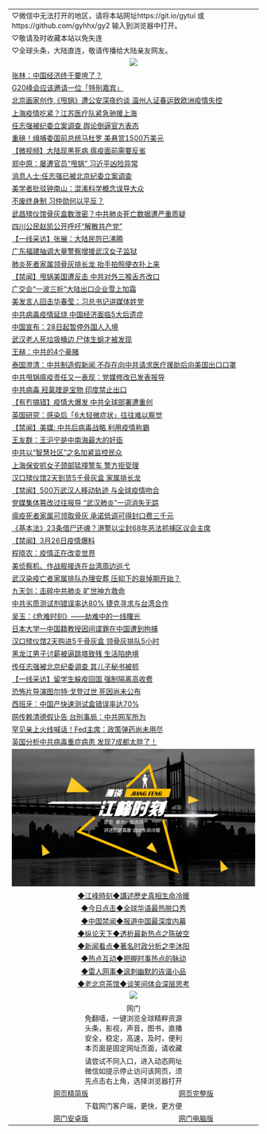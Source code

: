 <table>
 
<tr>
<td colspan="2" align=left>
♡微信中无法打开的地区，请将本站网址https://git.io/gytui 或 https://github.com/gyhhx/gy2 输入到浏览器中打开。 
 </td>
</tr>
 <tr>
 <td colspan="2" align=left>
♡敬请及时收藏本站以免失连
 </td>
   <tr>
<td colspan="2" align=left>
♡全球头条，大陆直连，敬请传播给大陆亲友网友。
 </td>
</tr>
 
 <tr>
    <td colspan="2" align=center><img src="https://cdn.jsdelivr.net/gh/gyoupiodf/im1/%E7%BD%91%E9%97%A8%E6%96%B0%E9%97%BB1.jpg"></td>
 </tr>

<tr><td colspan="2" align="left"><a href="https://xfine.casa/oo.aspx?name=c1148920&key=exgxucyqmkwgvwch&from=gy">张林：中国经济终于要垮了？</a></td></tr>
<tr><td colspan="2" align="left"><a href="https://xfine.casa/oo.aspx?name=c1148985&key=exgxucyqmkwgvwch&from=gy">G20峰会应该邀请一位「特别嘉宾」</a></td></tr>
<tr><td colspan="2" align="left"><a href="https://xfine.casa/oo.aspx?name=c1148983&key=exgxucyqmkwgvwch&from=gy">北京画家创作《甩锅》遭公安深夜约谈 温州人证春运致欧洲疫情失控</a></td></tr>
<tr><td colspan="2" align="left"><a href="https://xfine.casa/oo.aspx?name=c1148991&key=exgxucyqmkwgvwch&from=gy">上海疫情吃紧？江苏医疗队紧急驰援上海</a></td></tr>
<tr><td colspan="2" align="left"><a href="https://xfine.casa/oo.aspx?name=c1148980&key=exgxucyqmkwgvwch&from=gy">任志强被纪委立案调查 舆论倒逼官方表态</a></td></tr>
<tr><td colspan="2" align="left"><a href="https://xfine.casa/oo.aspx?name=c1148998&key=exgxucyqmkwgvwch&from=gy">重磅！缉捕委国前总统马杜罗 美悬赏1500万美元</a></td></tr>
<tr><td colspan="2" align="left"><a href="https://xfine.casa/oo.aspx?name=c1148952&key=exgxucyqmkwgvwch&from=gy">【微视频】大陆现黑死病 瘟疫面前需要反省</a></td></tr>
<tr><td colspan="2" align="left"><a href="https://xfine.casa/oo.aspx?name=c1148957&key=exgxucyqmkwgvwch&from=gy">郑中原：屡遭官员“甩锅” 习近平凶险异常</a></td></tr>
<tr><td colspan="2" align="left"><a href="https://xfine.casa/oo.aspx?name=c1148992&key=exgxucyqmkwgvwch&from=gy">消息人士:任志强已被北京纪委立案调查</a></td></tr>
<tr><td colspan="2" align="left"><a href="https://xfine.casa/oo.aspx?name=c1148989&key=exgxucyqmkwgvwch&from=gy">美学者批驳钟南山：混淆科学概念误导大众</a></td></tr>
<tr><td colspan="2" align="left"><a href="https://xfine.casa/oo.aspx?name=c1148999&key=exgxucyqmkwgvwch&from=gy">不废终身制 习仲勋何以平反？</a></td></tr>
<tr><td colspan="2" align="left"><a href="https://xfine.casa/oo.aspx?name=c1148955&key=exgxucyqmkwgvwch&from=gy">武昌殡仪馆骨灰盒数泄密？中共肺炎死亡数据遭严重质疑</a></td></tr>
<tr><td colspan="2" align="left"><a href="https://xfine.casa/oo.aspx?name=c1148951&key=exgxucyqmkwgvwch&from=gy">四川公民赵凯公开呼吁“解散共产党”</a></td></tr>
<tr><td colspan="2" align="left"><a href="https://xfine.casa/oo.aspx?name=c1148966&key=exgxucyqmkwgvwch&from=gy">【一线采访】张展：大陆民怨已沸腾</a></td></tr>
<tr><td colspan="2" align="left"><a href="https://xfine.casa/oo.aspx?name=c1148986&key=exgxucyqmkwgvwch&from=gy">广东福建抽调大量警察增援武汉女子监狱</a></td></tr>
<tr><td colspan="2" align="left"><a href="https://xfine.casa/oo.aspx?name=c1148993&key=exgxucyqmkwgvwch&from=gy">肺炎死者家属领骨灰排长龙 抬手拍照便衣扑上来</a></td></tr>
<tr><td colspan="2" align="left"><a href="https://xfine.casa/oo.aspx?name=c1148954&key=exgxucyqmkwgvwch&from=gy">【禁闻】甩锅美国遭反击 中共对外三喉舌齐改口</a></td></tr>
<tr><td colspan="2" align="left"><a href="https://xfine.casa/oo.aspx?name=c1148972&key=exgxucyqmkwgvwch&from=gy">广交会“一波三折”大陆出口企业雪上加霜</a></td></tr>
<tr><td colspan="2" align="left"><a href="https://xfine.casa/oo.aspx?name=c1149001&key=exgxucyqmkwgvwch&from=gy">美发言人回击华春莹：习总书记讲媒体姓党</a></td></tr>
<tr><td colspan="2" align="left"><a href="https://xfine.casa/oo.aspx?name=c1148981&key=exgxucyqmkwgvwch&from=gy">中共病毒疫情延烧 中国经济面临5大后遗症</a></td></tr>
<tr><td colspan="2" align="left"><a href="https://xfine.casa/oo.aspx?name=c1148931&key=exgxucyqmkwgvwch&from=gy">中国宣布：28日起暂停外国人入境</a></td></tr>
<tr><td colspan="2" align="left"><a href="https://xfine.casa/oo.aspx?name=c1148925&key=exgxucyqmkwgvwch&from=gy">武汉老人死垃圾桶边 尸体生蛆才被发现</a></td></tr>
<tr><td colspan="2" align="left"><a href="https://xfine.casa/oo.aspx?name=c1148935&key=exgxucyqmkwgvwch&from=gy">王赫：中共的4个豪赌</a></td></tr>
<tr><td colspan="2" align="left"><a href="https://xfine.casa/oo.aspx?name=c1148984&key=exgxucyqmkwgvwch&from=gy">泰国澄清：中共制造假新闻 不存在向中共请求医疗援助后向美国出口口罩</a></td></tr>
<tr><td colspan="2" align="left"><a href="https://xfine.casa/oo.aspx?name=c1148994&key=exgxucyqmkwgvwch&from=gy">中共甩锅瘟疫责任又一表现：党媒修改已发表报导</a></td></tr>
<tr><td colspan="2" align="left"><a href="https://xfine.casa/oo.aspx?name=c1148965&key=exgxucyqmkwgvwch&from=gy">中共病毒 羟氯喹是宝物 印度禁止出口</a></td></tr>
<tr><td colspan="2" align="left"><a href="https://xfine.casa/oo.aspx?name=c1148921&key=exgxucyqmkwgvwch&from=gy">【有冇搞错】疫情大爆发 中共全球部署遭重创</a></td></tr>
<tr><td colspan="2" align="left"><a href="https://xfine.casa/oo.aspx?name=c1148964&key=exgxucyqmkwgvwch&from=gy">英国研究：感染后「6大轻微症状」往往难以察觉</a></td></tr>
<tr><td colspan="2" align="left"><a href="https://xfine.casa/oo.aspx?name=c1148990&key=exgxucyqmkwgvwch&from=gy">【禁闻】美媒: 中共后病毒战略 利用疫情称霸</a></td></tr>
<tr><td colspan="2" align="left"><a href="https://xfine.casa/oo.aspx?name=c1148937&key=exgxucyqmkwgvwch&from=gy">王友群：王沪宁是中南海最大的奸臣</a></td></tr>
<tr><td colspan="2" align="left"><a href="https://xfine.casa/oo.aspx?name=c1148988&key=exgxucyqmkwgvwch&from=gy">中共以“智慧社区”之名加紧监控民众</a></td></tr>
<tr><td colspan="2" align="left"><a href="https://xfine.casa/oo.aspx?name=c1148924&key=exgxucyqmkwgvwch&from=gy">上海保安抓女子颈部猛撞警车 警方拒受理</a></td></tr>
<tr><td colspan="2" align="left"><a href="https://xfine.casa/oo.aspx?name=c1149003&key=exgxucyqmkwgvwch&from=gy">汉口殡仪馆2天到货5千骨灰盒 家属排长龙</a></td></tr>
<tr><td colspan="2" align="left"><a href="https://xfine.casa/oo.aspx?name=c1149004&key=exgxucyqmkwgvwch&from=gy">【禁闻】500万武汉人移动轨迹 与全球疫情吻合</a></td></tr>
<tr><td colspan="2" align="left"><a href="https://xfine.casa/oo.aspx?name=c1148926&key=exgxucyqmkwgvwch&from=gy">党媒集体篡改过往报导 “武汉肺炎”一词消失无踪</a></td></tr>
<tr><td colspan="2" align="left"><a href="https://xfine.casa/oo.aspx?name=c1148977&key=exgxucyqmkwgvwch&from=gy">瘟疫死者家属可领取骨灰 承诺低调可得封口费三千元</a></td></tr>
<tr><td colspan="2" align="left"><a href="https://xfine.casa/oo.aspx?name=c1148978&key=exgxucyqmkwgvwch&from=gy">《基本法》23条借尸还魂？港警以尘封68年恶法抓捕区议会主席</a></td></tr>
<tr><td colspan="2" align="left"><a href="https://xfine.casa/oo.aspx?name=c1149006&key=exgxucyqmkwgvwch&from=gy">【禁闻】3月26日疫情爆料</a></td></tr>
<tr><td colspan="2" align="left"><a href="https://xfine.casa/oo.aspx?name=c1149005&key=exgxucyqmkwgvwch&from=gy">程晓农：疫情正在改变世界</a></td></tr>
<tr><td colspan="2" align="left"><a href="https://xfine.casa/oo.aspx?name=c1148979&key=exgxucyqmkwgvwch&from=gy">美侦察机、作战舰接连在台湾周边巡弋</a></td></tr>
<tr><td colspan="2" align="left"><a href="https://xfine.casa/oo.aspx?name=c1148967&key=exgxucyqmkwgvwch&from=gy">武汉染疫亡者家属排队办理安葬 压抑下的哀悼期开始？</a></td></tr>
<tr><td colspan="2" align="left"><a href="https://xfine.casa/oo.aspx?name=c1148936&key=exgxucyqmkwgvwch&from=gy">九天剑：击碎中共肺炎 旷世神方救命</a></td></tr>
<tr><td colspan="2" align="left"><a href="https://xfine.casa/oo.aspx?name=c1148982&key=exgxucyqmkwgvwch&from=gy">中共劣质测试剂错误率达80% 捷克寻求与台湾合作</a></td></tr>
<tr><td colspan="2" align="left"><a href="https://xfine.casa/oo.aspx?name=c1148934&key=exgxucyqmkwgvwch&from=gy">吴玉：《危难时刻》——劫难中的一线曙光</a></td></tr>
<tr><td colspan="2" align="left"><a href="https://xfine.casa/oo.aspx?name=c1148975&key=exgxucyqmkwgvwch&from=gy">日本大学一中国籍教授因间谍罪在中国遭到拘捕</a></td></tr>
<tr><td colspan="2" align="left"><a href="https://xfine.casa/oo.aspx?name=c1148956&key=exgxucyqmkwgvwch&from=gy">汉口殡仪馆2天购进5千骨灰盒 领骨灰排队5小时</a></td></tr>
<tr><td colspan="2" align="left"><a href="https://xfine.casa/oo.aspx?name=c1148919&key=exgxucyqmkwgvwch&from=gy">黑龙江男子讨薪被逼跳塔致残 生活陷绝境</a></td></tr>
<tr><td colspan="2" align="left"><a href="https://xfine.casa/oo.aspx?name=c1148987&key=exgxucyqmkwgvwch&from=gy">传任志强被北京纪委调查 其儿子秘书被抓</a></td></tr>
<tr><td colspan="2" align="left"><a href="https://xfine.casa/oo.aspx?name=c1148970&key=exgxucyqmkwgvwch&from=gy">【一线采访】留学生躲疫回国 强制隔离高收费</a></td></tr>
<tr><td colspan="2" align="left"><a href="https://xfine.casa/oo.aspx?name=c1148971&key=exgxucyqmkwgvwch&from=gy">恐怖片导演图尔特·戈登过世 死因尚未公布</a></td></tr>
<tr><td colspan="2" align="left"><a href="https://xfine.casa/oo.aspx?name=c1149002&key=exgxucyqmkwgvwch&from=gy">西班牙：中国产快速测试盒错误率达70%</a></td></tr>
<tr><td colspan="2" align="left"><a href="https://xfine.casa/oo.aspx?name=c1148923&key=exgxucyqmkwgvwch&from=gy">网传赖清德假讣告 台刑事局：中共网军所为</a></td></tr>
<tr><td colspan="2" align="left"><a href="https://xfine.casa/oo.aspx?name=c1148943&key=exgxucyqmkwgvwch&from=gy">罕见亲上火线喊话！Fed主席：政策弹药尚未用尽</a></td></tr>
<tr><td colspan="2" align="left"><a href="https://xfine.casa/oo.aspx?name=c1149010&key=exgxucyqmkwgvwch&from=gy">英国分析中共病毒重症病患 发现7成都太胖了！</a></td></tr>

 <tr>
   <td colspan="2" align=center><img src="https://github.com/gyoupiodf/im1/blob/master/jf-1.jpg"></td>
  </tr>
   <tr>
   <td colspan="2" align=center> 
<a href="https://xfine.casa/oo.aspx?name=c922850&key=exgxucyqmkwgvwch&from=gy&tag=9877">◆江峰時刻◆講述歷史真相生命冷暖</a><br/>
    </td>
  </tr>
   <tr>
   <td colspan="2" align=center> 
<a href="https://xfine.casa/oo.aspx?name=c816850&key=exgxucyqmkwgvwch&from=gy&tag=9877">◆今日点击◆全球华语最热脱口秀</a><br/>
    </td>
  </tr>
  <tr>
  <td colspan="2" align=center>
<a href="https://xfine.casa/oo.aspx?name=c816860&key=exgxucyqmkwgvwch&from=gy&tag=99733110">◆中国禁闻◆报道中国最深度内幕</a><br/>
   </tr>
  <tr>
     <td colspan="2" align=center>
<a href="https://xfine.casa/oo.aspx?name=c816855&key=exgxucyqmkwgvwch&from=gy&tag=997110">◆纵论天下◆透析最新热点之陈破空</a><br/>
   </tr>
   <tr>
      <td colspan="2" align=center>
<a href="https://xfine.casa/oo.aspx?name=c838308&key=exgxucyqmkwgvwch&from=gy&tag=9973110">◆新闻看点◆著名时政分析之李沐阳</a><br/>
   </tr>
   <tr>
     <td colspan="2" align=center>
<a href="https://xfine.casa/oo.aspx?name=c816852&key=exgxucyqmkwgvwch&from=gy&tag=9733110">◆热点互动◆把握时事热点的脉动</a><br/>
   </tr>
   <tr>
      <td colspan="2" align=center>
<a href="https://xfine.casa/oo.aspx?name=c816694&key=exgxucyqmkwgvwch&from=gy&tag=93310">◆雷人网事◆讽刺幽默的诙谐小品</a><br/>
   </tr>
   <tr>
    <td colspan="2" align=center>
<a href="https://xfine.casa/oo.aspx?name=c816650&key=exgxucyqmkwgvwch&from=gy&tag=9973110">◆老北京茶馆◆谈笑间体会深层思考</a><br/>
   </tr>
 <tr>
    <td colspan="2" align="center"><img src="https://gitlab.com/ogate2/up/raw/master/_/oGate65.jpg"/></td>
  </tr>
  <tr>
    <td colspan="2" align="center">网门<br/>免翻墙，一键浏览全球精粹资源<br/>头条，影视，声音，图书，直播<br/>安全，稳定，高速，及时，便利<br/>本页面是固定网址页面，请收藏</td>
  <tr>
  <tr>
    <td colspan="2" align="center">请尝试不同入口，进入动态网址<br/>微信如提示停止访问该网页，须<br/>先点击右上角，选择浏览器打开</td>
  <tr>  
  <tr>
    <td align="center"><a href="https://gitcdn.xyz/repo/otiny/up/master/show002.htm">网页精简版</a></td>
    <td align="center"><a href="https://gitcdn.xyz/repo/otiny/up/master/show001.htm">网页完整版</a></td>
  </tr>
  <tr>
    <td colspan="2" align="center">下载网门客户端，更快，更方便</td>
  <tr>
  <tr>
    <td align="center"><a href="https://raw.githubusercontent.com/opipe/up/master/oGatea.apk">网门安卓版</a></td>
    <td align="center"><a href="https://raw.githubusercontent.com/opipe/up/master/oGate.zip">网门电脑版</a></td>
  </tr>
</table>
